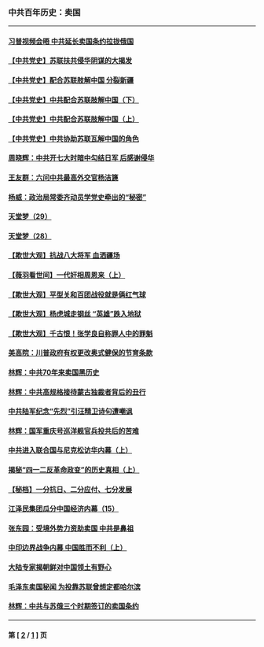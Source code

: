 ### 中共百年历史：卖国
---
#### [习普视频会晤 中共延长卖国条约拉拢俄国](../../pages/nf1176117/n13060971.md?12070430) 
#### [【中共党史】苏联扶共侵华阴谋的大揭发](../../pages/nf1176117/n13056050.md?12070430) 
#### [【中共党史】配合苏联肢解中国 分裂新疆](../../pages/nf1176117/n13040700.md?12070430) 
#### [【中共党史】中共配合苏联肢解中国（下）](../../pages/nf1176117/n13035660.md?12070430) 
#### [【中共党史】中共配合苏联肢解中国（上）](../../pages/nf1176117/n13030262.md?12070430) 
#### [【中共党史】中共协助苏联瓦解中国的角色](../../pages/nf1176117/n13018109.md?12070430) 
#### [周晓辉：中共开七大时暗中勾结日军 后感谢侵华](../../pages/nf1176117/n12921960.md?12070430) 
#### [王友群：六问中共最高外交官杨洁篪](../../pages/nf1176117/n12836495.md?12070430) 
#### [杨威：政治局常委齐动员学党史牵出的“秘密”](../../pages/nf1176117/n12764642.md?12070430) 
#### [天堂梦（29）](../../pages/nf1176117/n12408465.md?12070430) 
#### [天堂梦（28）](../../pages/nf1176117/n12408309.md?12070430) 
#### [【欺世大观】抗战八大将军 血洒疆场](../../pages/nf1176117/n12357044.md?12070430) 
#### [【薇羽看世间】一代奸相周恩来（上）](../../pages/nf1176117/n12401109.md?12070430) 
#### [【欺世大观】平型关和百团战役就是俩红气球](../../pages/nf1176117/n12359157.md?12070430) 
#### [【欺世大观】杨虎城走钢丝 “英雄”跌入地狱](../../pages/nf1176117/n12358840.md?12070430) 
#### [【欺世大观】千古恨！张学良自称罪人中的罪魁](../../pages/nf1176117/n12358629.md?12070430) 
#### [美高院：川普政府有权更改奥式健保的节育条款](../../pages/nf1176117/n12242171.md?12070430) 
#### [林辉：中共70年来卖国黑历史](../../pages/nf1176117/n11552181.md?12070430) 
#### [林辉：中共高规格接待蒙古独裁者背后的丑行](../../pages/nf1176117/n11225005.md?12070430) 
#### [中共陆军纪念“先烈”引汪精卫诗句遭嘲讽](../../pages/nf1176117/n11153345.md?12070430) 
#### [林辉：国军重庆号巡洋舰官兵投共后的苦难](../../pages/nf1176117/n10997801.md?12070430) 
#### [中共进入联合国与尼克松访华内幕（上）](../../pages/nf1176117/n10138788.md?12070430) 
#### [揭秘“四一二反革命政变”的历史真相（上）](../../pages/nf1176117/n9996650.md?12070430) 
#### [【秘档】一分抗日、二分应付、七分发展](../../pages/nf1176117/n9331484.md?12070430) 
#### [江泽民集团瓜分中国经济内幕（15）](../../pages/nf1176117/n9268584.md?12070430) 
#### [张东园：受境外势力资助卖国 中共是鼻祖](../../pages/nf1176117/n9272480.md?12070430) 
#### [中印边界战争内幕 中国胜而不利（上）](../../pages/nf1176117/n9252458.md?12070430) 
#### [大陆专家揭朝鲜对中国领土有野心](../../pages/nf1176117/n9074056.md?12070430) 
#### [毛泽东卖国秘闻 为投靠苏联曾想定都哈尔滨](../../pages/nf1176117/n9058631.md?12070430) 
#### [林辉：中共与苏俄三个时期签订的卖国条约](../../pages/nf1176117/n9036062.md?12070430) 

---
#### 第 [ [2](./2.md?12070430) / [1](./1.md?12070430) ] 页

